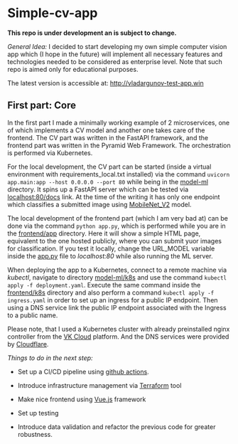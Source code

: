 # Simple-cv-app

**This repo is under development an is subject to change.**

*General Idea:* I decided to start developing my own simple computer vision app which (I hope in the future) will implement all necessary features and technologies needed to be considered as enterprise level. Note that such repo is aimed only for educational purposes.

The latest version is accessible at: http://vladargunov-test-app.win

## First part: Core

In the first part I made a minimally working example of 2 microservices, one of which implements a CV model and another one takes care of the frontend. The CV part was written in the FastAPI framework, and the frontend part was written in the Pyramid Web Framework. The orchestration is performed via Kubernetes.

For the local development, the CV part can be started (inside a virtual environment with requirements_local.txt installed) via the command `uvicorn app.main:app --host 0.0.0.0 --port 80` while being in the [model-ml](model-ml) directory. It spins up a FastAPI server which can be tested via [localhost:80/docs](localhost:80/docs) link. At the time of the writing it has only one endpoint which classifies a submitted image using [MobileNet_V2](https://pytorch.org/vision/stable/models/mobilenetv2.html) model.

The local development of the frontend part (which I am very bad at) can be done via the command `python app.py`, which is performed while you are in the [frontend/app](frontend/app) directory. Here it will show a simple HTML page, equivalent to the one hosted publicly, where you can submit yuor images for classification. If you test it locally, change the URL_MODEL variable inside the [app.py](frontend/app/app.py) file to *localhost:80* while also running the ML server.

When deploying the app to a Kubernetes, connect to a remote machine via *kubectl*, navigate to directory [model-ml/k8s](model-ml/k8s) and use the command `kubectl apply -f deployment.yaml`. Execute the same command inside the [frontend/k8s](frontend/k8s) directory and also perform a command `kubectl apply -f ingress.yaml` in order to set up an ingress for a public IP endpoint. Then using a DNS service link the public IP endpoint associated with the Ingress to a public name.

Please note, that I used a Kubernetes cluster with already preinstalled nginx controller from the [VK Cloud](https://mcs.mail.ru) platform. And the DNS services were provided by [Cloudflare](https://www.cloudflare.com/en-gb/). 

*Things to do in the next step:*

- Set up a CI/CD pipeline using [github actions](https://github.com/features/actions).

- Introduce infrastructure management via [Terraform](https://www.terraform.io) tool

- Make nice frontend using [Vue.js](https://vuejs.org) framework

- Set up testing

- Introduce data validation and refactor the previous code for greater robustness.


